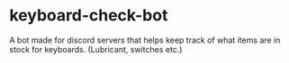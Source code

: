 # keyboard-check-bot
A bot made for discord servers that helps keep track of what items are in stock for keyboards. (Lubricant, switches etc.)
